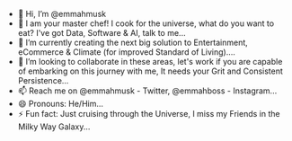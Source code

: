 - 👋 Hi, I’m @emmahmusk
- 👀 I am your master chef! I cook for the universe, what do you want to eat? I've got Data, Software & AI, talk to me...
- 🌱 I’m currently creating the next big solution to Entertainment, eCommerce & Climate (for improved Standard of Living)....
- 💞️ I’m looking to collaborate in these areas, let's work if you are capable of embarking on this journey with me, It needs your Grit and Consistent Persistence...
- 📫 Reach me on @emmahmusk - Twitter, @emmahboss - Instagram...
- 😄 Pronouns: He/Him...
- ⚡ Fun fact: Just cruising through the Universe, I miss my Friends in the Milky Way Galaxy...

<!---
emmahmusk/emmahmusk is a ✨ special ✨ repository because its `README.md` (this file) appears on your GitHub profile.
You can click the Preview link to take a look at your changes.
--->
